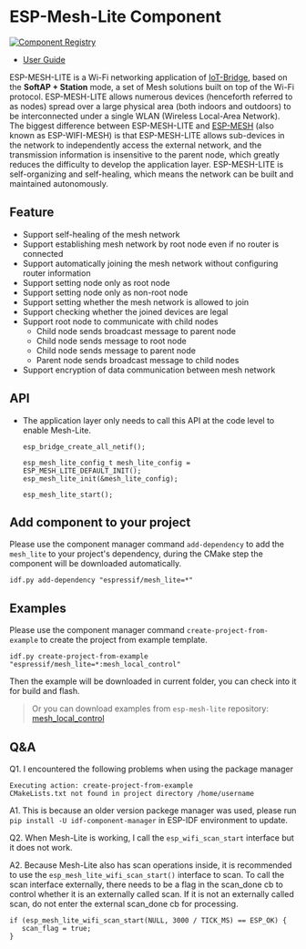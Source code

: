 # ESP-Mesh-Lite Component

[![Component Registry](https://components.espressif.com/components/espressif/mesh_lite/badge.svg)](https://components.espressif.com/components/espressif/mesh_lite)

- [User Guide](https://github.com/espressif/esp-mesh-lite/tree/master/components/mesh_lite/User_Guide.md)

ESP-MESH-LITE is a Wi-Fi networking application of [IoT-Bridge](https://github.com/espressif/esp-iot-bridge), based on the **SoftAP + Station** mode, a set of Mesh solutions built on top of the Wi-Fi protocol. ESP-MESH-LITE allows numerous devices (henceforth referred to as nodes) spread over a large physical area (both indoors and outdoors) to be interconnected under a single WLAN (Wireless Local-Area Network). The biggest difference between ESP-MESH-LITE and [ESP-MESH](https://docs.espressif.com/projects/esp-idf/en/v5.0/esp32/api-guides/esp-wifi-mesh.html) (also known as ESP-WIFI-MESH) is that ESP-MESH-LITE allows sub-devices in the network to independently access the external network, and the transmission information is insensitive to the parent node, which greatly reduces the difficulty to develop the application layer. ESP-MESH-LITE is self-organizing and self-healing, which means the network can be built and maintained autonomously.

## Feature

- Support self-healing of the mesh network
- Support establishing mesh network by root node even if no router is connected
- Support automatically joining the mesh network without configuring router information
- Support setting node only as root node
- Support setting node only as non-root node
- Support setting whether the mesh network is allowed to join
- Support checking whether the joined devices are legal
- Support root node to communicate with child nodes
  - Child node sends broadcast message to parent node
  - Child node sends message to root node
  - Child node sends message to parent node
  - Parent node sends broadcast message to child nodes
- Support encryption of data communication between mesh network

## API

- The application layer only needs to call this API at the code level to enable Mesh-Lite.

	```
    esp_bridge_create_all_netif();

    esp_mesh_lite_config_t mesh_lite_config = ESP_MESH_LITE_DEFAULT_INIT();
    esp_mesh_lite_init(&mesh_lite_config);

    esp_mesh_lite_start();
	```

## Add component to your project
Please use the component manager command `add-dependency` to add the `mesh_lite` to your project's dependency, during the CMake step the component will be downloaded automatically.

```
idf.py add-dependency "espressif/mesh_lite=*"
```

## Examples

Please use the component manager command `create-project-from-example` to create the project from example template.

```
idf.py create-project-from-example "espressif/mesh_lite=*:mesh_local_control"
```

Then the example will be downloaded in current folder, you can check into it for build and flash.

> Or you can download examples from `esp-mesh-lite` repository: [mesh_local_control](https://github.com/espressif/esp-mesh-lite/tree/master/examples/mesh_local_control)

## Q&A

Q1. I encountered the following problems when using the package manager

```
Executing action: create-project-from-example
CMakeLists.txt not found in project directory /home/username
```

A1. This is because an older version packege manager was used, please run `pip install -U idf-component-manager` in ESP-IDF environment to update.

Q2. When Mesh-Lite is working, I call the `esp_wifi_scan_start` interface but it does not work.

A2. Because Mesh-Lite also has scan operations inside, it is recommended to use the `esp_mesh_lite_wifi_scan_start()` interface to scan. To call the scan interface externally, there needs to be a flag in the scan_done cb to control whether it is an externally called scan. If it is not an externally called scan, do not enter the external scan_done cb for processing.

```
if (esp_mesh_lite_wifi_scan_start(NULL, 3000 / TICK_MS) == ESP_OK) {
   scan_flag = true;
}
```
